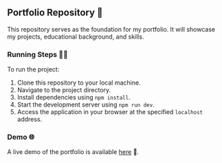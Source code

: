 ## Portfolio Repository 🚀

This repository serves as the foundation for my portfolio. It will showcase my projects, educational background, and skills.

### Running Steps 🏃‍♂️

To run the project:

1. Clone this repository to your local machine.
2. Navigate to the project directory.
3. Install dependencies using `npm install`.
4. Start the development server using `npm run dev`.
5. Access the application in your browser at the specified `localhost` address.

### Demo 🌐

A live demo of the portfolio is available [here](imshaaz21.github.io/) 👀.
